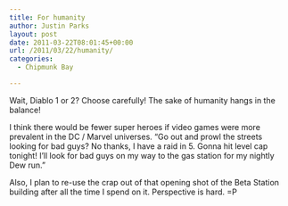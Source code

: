 ```yaml
---
title: For humanity
author: Justin Parks
layout: post
date: 2011-03-22T08:01:45+00:00
url: /2011/03/22/humanity/
categories:
  - Chipmunk Bay

---
```

Wait, Diablo 1 or 2? Choose carefully! The sake of humanity hangs in the balance! 

I think there would be fewer super heroes if video games were more prevalent in the DC / Marvel universes. &#8220;Go out and prowl the streets looking for bad guys? No thanks, I have a raid in 5. Gonna hit level cap tonight! I&#8217;ll look for bad guys on my way to the gas station for my nightly Dew run.&#8221;

Also, I plan to re-use the crap out of that opening shot of the Beta Station building after all the time I spend on it. Perspective is hard. =P